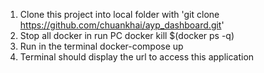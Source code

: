 1) Clone this project into local folder with 'git clone https://github.com/chuankhai/ayp_dashboard.git'
2) Stop all docker in run PC docker kill $(docker ps -q)
3) Run in the terminal docker-compose up
4) Terminal should display the url to access this application
